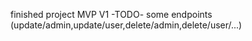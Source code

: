 finished project MVP V1
-TODO-
some endpoints (update/admin,update/user,delete/admin,delete/user/...)

